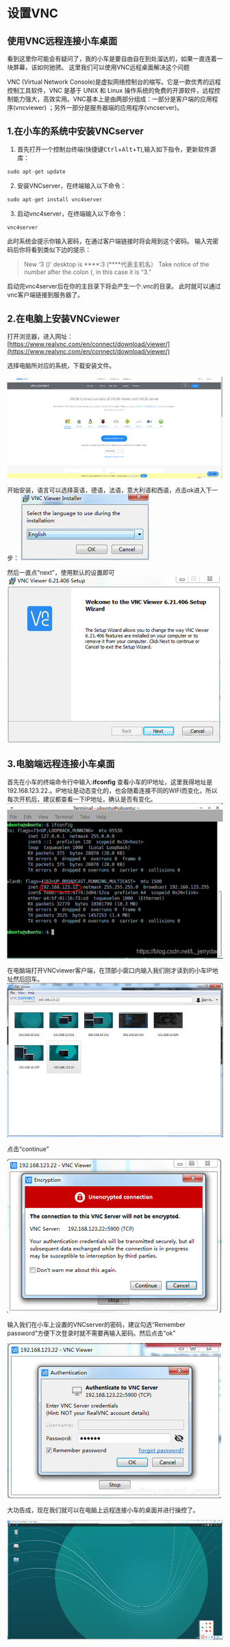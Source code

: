 # 设置VNC
## 使用VNC远程连接小车桌面
看到这里你可能会有疑问了，我的小车是要自由自在到处溜达的，如果一直连着一块屏幕，该如何驰骋。
这里我们可以使用VNC远程桌面解决这个问题

VNC (Virtual Network Console)是虚拟网络控制台的缩写。它是一款优秀的远程控制工具软件，VNC 是基于 UNIX 和 Linux 操作系统的免费的开源软件，远程控制能力强大，高效实用。VNC基本上是由两部分组成：一部分是客户端的应用程序(vncviewer)  ；另外一部分是服务器端的应用程序(vncserver)。
## 1.在小车的系统中安装VNCserver
1. 首先打开一个控制台终端(快捷键<kbd>Ctrl</kbd>+<kbd>Alt</kbd>+<kbd>T</kbd>),输入如下指令，更新软件源库：

```c
sudo apt-get update 
```
2. 安装VNCserver，在终端输入以下命令：

```c
sudo apt-get install vnc4server
```
3. 启动vnc4server，在终端输入以下命令：

```c
vnc4server
```
此时系统会提示你输入密码，在通过客户端链接时将会用到这个密码。
输入完密码后你将看到类似下边的提示：

> New ‘3 ()’ desktop is ****:3 (****代表主机名） Take notice of the number
> after the colon (, in this case it is “3.”

启动完vnc4server后在你的主目录下将会产生一个.vnc的目录。
此时就可以通过vnc客户端链接到服务器了。

## 2.在电脑上安装VNCviewer

打开浏览器，进入网址：[https://www.realvnc.com/en/connect/download/viewer/](https://www.realvnc.com/en/connect/download/viewer/)

选择电脑所对应的系统，下载安装文件。

![VNC网页](../image/小车初次使用/vnc网页.png)

开始安装，语言可以选择英语，德语，法语，意大利语和西语，点击ok进入下一步：
![VNC安装1](../image/小车初次使用/vnc安装1.png)

然后一直点“next”，使用默认的设置即可
![VNC安装2](../image/小车初次使用/vnc安装2.png)

## 3.电脑端远程连接小车桌面
首先在小车的终端命令行中输入:**ifconfig**  查看小车的IP地址，这里我得地址是192.168.123.22.。IP地址是动态变化的，也会随着连接不同的WIFI而变化，所以每次开机后，建议都查看一下IP地址，确认是否有变化。
![VNC连接1](../image/小车初次使用/vnc连接1.png)

在电脑端打开VNCviewer客户端，在顶部小窗口内输入我们刚才读到的小车IP地址然后回车。
![VNC连接2](../image/小车初次使用/vnc连接2.png)

点击“continue”

![VNC连接3](../image/小车初次使用/vnc连接3.png)

输入我们在小车上设置的VNCserver的密码，建议勾选“Remember password”方便下次登录时就不需要再输入密码。然后点击“ok”

![VNC连接4](../image/小车初次使用/vnc连接4.png)

大功告成，现在我们就可以在电脑上远程连接小车的桌面并进行操控了。

![VNC连接5](../image/小车初次使用/vnc连接5.png)